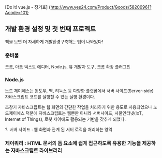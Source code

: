 [Do it! vue.js - 장기효] {http://www.yes24.com/Product/Goods/58206961?Acode=101}

## 개발 환경 설정 및 첫 번째 프로젝트

책을 보면 더 자세하게 개발환경구축하는 법이 나와있다!

### 준비물
크롬, 아톰 텍스트 에디터, Node.js, 뷰 개발자 도구, 크롬 확장 플러그인

### Node.js
노드 제이에스는 윈도우, 맥, 리눅스 등 다양한 플랫폼에서 서버 사이드(Server-side) 자바스크립트 코드를 실행할 수 있는
실행 환경이다.

초창기 자바스크립트는 웹 화면의 간단한 작업을 처리하기 위한 용도로 사용되었으나 노드제이에스 덕분에 자바스크립트는 웹뿐만 아니라
서버사이드, 사물인터넷(IoT, Internet of Things), 로봇 제어에도 활용되는 기반을 갖추게 되었다.

?. 서버 사이드 : 웹 화면과 관계 된 서버 로직을 처리하는 영역

### 제이쿼리 : HTML 문서의 돔 요소에 쉽게 접근하도록 유용한 기능을 제공하는 자바스크립트 라이브러리
